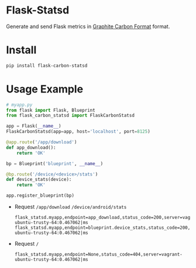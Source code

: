 # Flask-Statsd

Generate and send Flask metrics in [Graphite Carbon Format](https://github.com/influxdata/telegraf/tree/master/plugins/inputs/statsd#influx-statsd) format.


# Install
```bash
pip install flask-carbon-statsd
```


# Usage Example
```python
# myapp.py
from flask import Flask, Blueprint
from flask_carbon_statsd import FlaskCarbonStatsd

app = Flask(__name__)
FlaskCarbonStatsd(app=app, host='localhost', port=8125)

@app.route('/app/download')
def app_download():
    return 'OK'

bp = Blueprint('blueprint', __name__)

@bp.route('/device/<device>/stats')
def device_stats(device):
    return 'OK'

app.register_blueprint(bp)
```

* Request `/app/download` `/device/android/stats`

    ```
    flask_statsd.myapp,endpoint=app_download,status_code=200,server=vagrant-ubuntu-trusty-64:0.467062|ms
    flask_statsd.myapp,endpoint=blueprint.device_stats,status_code=200,server=vagrant-ubuntu-trusty-64:0.467062|ms
    ```

* Request `/`

    ```
    flask_statsd.myapp,endpoint=None,status_code=404,server=vagrant-ubuntu-trusty-64:0.467062|ms
    ```
